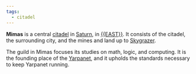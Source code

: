 ```yaml
---
tags:
  - citadel
---
```

**Mimas** is a central [citadel](<../Citadel.md>) in [Saturn](<../Saturn.md>), in [{{EAST}}](<../{{EAST}}.md>). It consists of the citadel, the surrounding city, and the mines and land up to [Skygrazer](<../Skygrazer.md>).

The guild in Mimas focuses its studies on math, logic, and computing. It is the founding place of the [Yarpanet](<../../Technology/Yarpanet.md>), and it upholds the standards necessary to keep Yarpanet running.